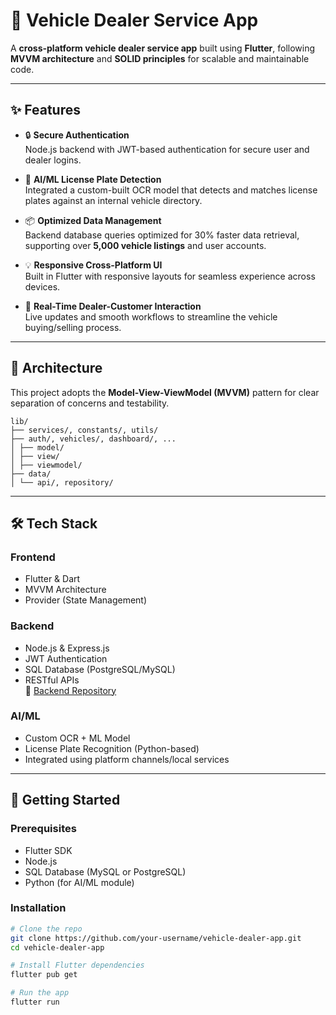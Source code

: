 # 🚗 Vehicle Dealer Service App

A **cross-platform vehicle dealer service app** built using **Flutter**, following **MVVM
architecture** and **SOLID principles** for scalable and maintainable code.

---

## ✨ Features

- 🔒 **Secure Authentication**  
  Node.js backend with JWT-based authentication for secure user and dealer logins.

- 🧠 **AI/ML License Plate Detection**  
  Integrated a custom-built OCR model that detects and matches license plates against an internal
  vehicle directory.

- 📦 **Optimized Data Management**  
  Backend database queries optimized for 30% faster data retrieval, supporting over **5,000 vehicle
  listings** and user accounts.

- 💡 **Responsive Cross-Platform UI**  
  Built in Flutter with responsive layouts for seamless experience across devices.

- 🔄 **Real-Time Dealer-Customer Interaction**  
  Live updates and smooth workflows to streamline the vehicle buying/selling process.

---

## 📐 Architecture

This project adopts the **Model-View-ViewModel (MVVM)** pattern for clear separation of concerns and
testability.

```
lib/
├── services/, constants/, utils/
├── auth/, vehicles/, dashboard/, ...
│ ├── model/
│ ├── view/
│ ├── viewmodel/
├── data/
│ └── api/, repository/

````

---

## 🛠 Tech Stack

### Frontend

- Flutter & Dart
- MVVM Architecture
- Provider (State Management)

### Backend

- Node.js & Express.js
- JWT Authentication
- SQL Database (PostgreSQL/MySQL)
- RESTful APIs  
  🔗 [Backend Repository](https://github.com/imRaghib/Mockapp_Server)

### AI/ML

- Custom OCR + ML Model
- License Plate Recognition (Python-based)
- Integrated using platform channels/local services

---

## 🚀 Getting Started

### Prerequisites

- Flutter SDK
- Node.js
- SQL Database (MySQL or PostgreSQL)
- Python (for AI/ML module)

### Installation

```bash
# Clone the repo
git clone https://github.com/your-username/vehicle-dealer-app.git
cd vehicle-dealer-app

# Install Flutter dependencies
flutter pub get

# Run the app
flutter run
